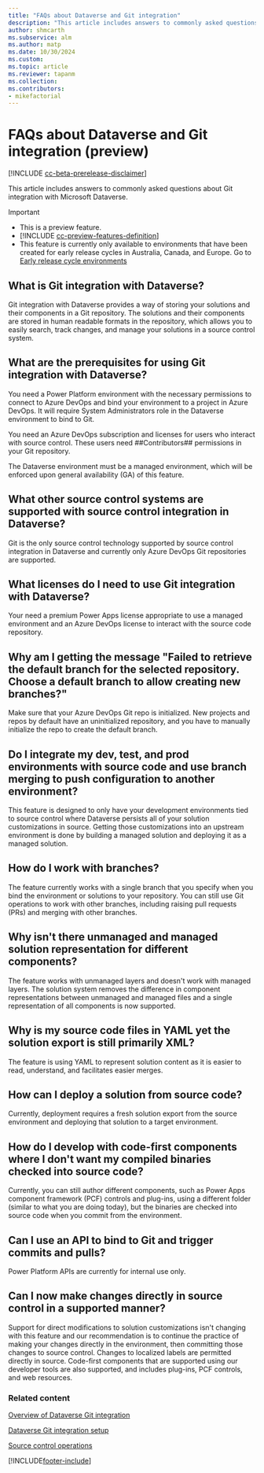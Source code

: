 ```yaml
---
title: "FAQs about Dataverse and Git integration"
description: "This article includes answers to commonly asked questions about Git integration with Microsoft Dataverse."
author: shmcarth
ms.subservice: alm
ms.author: matp
ms.date: 10/30/2024
ms.custom: 
ms.topic: article
ms.reviewer: tapanm
ms.collection: 
ms.contributors:
- mikefactorial
---
```


# FAQs about Dataverse and Git integration (preview)

[!INCLUDE [cc-beta-prerelease-disclaimer](../../includes/cc-beta-prerelease-disclaimer.md)]

This article includes answers to commonly asked questions about Git integration with Microsoft Dataverse.

> [!IMPORTANT]
>
> - This is a preview feature.
> - [!INCLUDE [cc-preview-features-definition](../../includes/cc-preview-features-definition.md)]
> - This feature is currently only available to environments that have been created for early release cycles in Australia, Canada, and Europe. Go to [Early release cycle environments](/power-platform/admin/early-release#create-early-release-cycle-environments)

## What is Git integration with Dataverse?

Git integration with Dataverse provides a way of storing your solutions and their components in a Git repository. The solutions and their components are stored in human readable formats in the repository, which allows you to easily search, track changes, and manage your solutions in a source control system.

## What are the prerequisites for using Git integration with Dataverse?

You need a Power Platform environment with the necessary permissions to connect to Azure DevOps and bind your environment to a project in Azure DevOps. It will require System Administrators role in the Dataverse environment to bind to Git.  

You need an Azure DevOps subscription and licenses for users who interact with source control. These users need ##Contributors## permissions in your Git repository.

The Dataverse environment must be a managed environment, which will be enforced upon general availability (GA) of this feature.

## What other source control systems are supported with source control integration in Dataverse?

Git is the only source control technology supported by source control integration in Dataverse and currently only Azure DevOps Git repositories are supported.

## What licenses do I need to use Git integration with Dataverse?

Your need a premium Power Apps license appropriate to use a managed environment and an Azure DevOps license to interact with the source code repository.

## Why am I getting the message "Failed to retrieve the default branch for the selected repository. Choose a default branch to allow creating new branches?"

Make sure that your Azure DevOps Git repo is initialized. New projects and repos by default have an uninitialized repository, and you have to manually initialize the repo to create the default branch.

## Do I integrate my dev, test, and prod environments with source code and use branch merging to push configuration to another environment?

This feature is designed to only have your development environments tied to source control where Dataverse persists all of your solution customizations in source. Getting those customizations into an upstream environment is done by building a managed solution and deploying it as a managed solution.

## How do I work with branches?

The feature currently works with a single branch that you specify when you bind the environment or solutions to your repository. You can still use Git operations to work with other branches, including raising pull requests (PRs) and merging with other branches.

## Why isn't there unmanaged and managed solution representation for different components?

The feature works with unmanaged layers and doesn't work with managed layers. The solution system removes the difference in component representations between unmanaged and managed files and a single representation of all components is now supported.

## Why is my source code files in YAML yet the solution export is still primarily XML?

The feature is using YAML to represent solution content as it is easier to read, understand, and facilitates easier merges.

## How can I deploy a solution from source code?

Currently, deployment requires a fresh solution export from the source environment and deploying that solution to a target environment.

## How do I develop with code-first components where I don't want my compiled binaries checked into source code?

Currently, you can still author different components, such as Power Apps component framework (PCF) controls and plug-ins, using a different folder (similar to what you are doing today), but the binaries are checked into source code when you commit from the environment.

## Can I use an API to bind to Git and trigger commits and pulls?

Power Platform APIs are currently for internal use only.

## Can I now make changes directly in source control in a supported manner?

Support for direct modifications to solution customizations isn't changing with this feature and our recommendation is to continue the practice of making your changes directly in the environment, then committing those changes to source control. Changes to localized labels are permitted directly in source. Code-first components that are supported using our developer tools are also supported, and includes plug-ins, PCF controls, and web resources.

### Related content

[Overview of Dataverse Git integration](overview.md)

[Dataverse Git integration setup](connecting-to-git.md)

[Source control operations](source-control-operations.md)

[!INCLUDE[footer-include](../../includes/footer-banner.md)]
